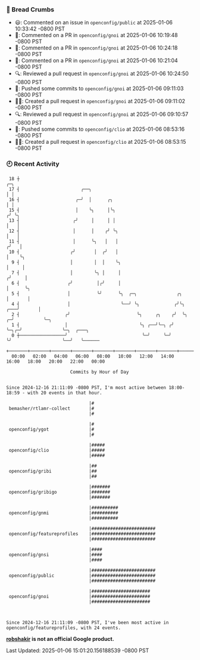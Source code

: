 ### 🍞 Bread Crumbs

 * 😃: Commented on an issue in `openconfig/public` at 2025-01-06 10:33:42 -0800 PST
 * 💬: Commented on a PR in  `openconfig/gnoi` at 2025-01-06 10:19:48 -0800 PST
 * 💬: Commented on a PR in  `openconfig/gnoi` at 2025-01-06 10:24:18 -0800 PST
 * 💬: Commented on a PR in  `openconfig/gnoi` at 2025-01-06 10:21:04 -0800 PST
 * 🔍: Reviewed a pull request in  `openconfig/gnoi` at 2025-01-06 10:24:50 -0800 PST
 * 🚢: Pushed some commits to `openconfig/gnoi` at 2025-01-06 09:11:03 -0800 PST
 * ✍🏼: Created a pull request in `openconfig/gnoi` at 2025-01-06 09:11:02 -0800 PST
 * 🔍: Reviewed a pull request in  `openconfig/gnoi` at 2025-01-06 09:10:57 -0800 PST
 * 🚢: Pushed some commits to `openconfig/clio` at 2025-01-06 08:53:16 -0800 PST
 * ✍🏼: Created a pull request in `openconfig/clio` at 2025-01-06 08:53:15 -0800 PST

### 🕘 Recent Activity
```
 18 ┼                                                                            ╭─╮
 17 ┤                       ╭──╮                                                 │ │
 16 ┤                     ╭─╯  │      ╭╮                                         │ │
 15 ┤                     │    ╰╮     │╰╮                                       ╭╯ ╰╮
 13 ┤                    ╭╯     │     │ │                                       │   │
 12 ┤                    │      │    ╭╯ ╰╮                                      │   │
 11 ┤                    │      ╰╮   │   │                                     ╭╯   │
 10 ┤                   ╭╯       │  ╭╯   │                                     │    ╰╮
  9 ┤                   │        │  │    ╰╮                                    │     │
  7 ┤                   │        ╰╮ │     │                                   ╭╯     │
  6 ┤                  ╭╯         │╭╯     │                                   │      ╰╮
  5 ┤                  │          ╰╯      ╰╮  ╭─╮               ╭╮            │       │
  4 ┤                  │                   ╰──╯ ╰╮             ╭╯╰╮       ╭───╯       │
  2 ┤                 ╭╯                         ╰╮     ╭╮    ╭╯  ╰╮    ╭─╯           ╰─╮
  1 ┤                 │                           ╰╮ ╭──╯╰─╮ ╭╯    ╰─╮╭─╯               ╰─╮  ╭───╮
  0 ┼─────────────────╯                            ╰─╯     ╰─╯       ╰╯                   ╰──╯   ╰──────
    +───────+───────+───────+───────+───────+───────+───────+───────+───────+───────+───────+───────+────
  00:00   02:00   04:00   06:00   08:00   10:00   12:00   14:00   16:00   18:00   20:00   22:00   00:00   

						Commits by Hour of Day


Since 2024-12-16 21:11:09 -0800 PST, I'm most active between 18:00-18:59 - with 20 events in that hour.

```



```
                               |#
 bemasher/rtlamr-collect       |#
                               |#

                               |#
 openconfig/ygot               |#
                               |#

                               |#####
 openconfig/clio               |#####
                               |#####

                               |##
 openconfig/gribi              |##
                               |##

                               |#######
 openconfig/gribigo            |#######
                               |#######

                               |##########
 openconfig/gnmi               |##########
                               |##########

                               |########################
 openconfig/featureprofiles    |########################
                               |########################

                               |####
 openconfig/gnsi               |####
                               |####

                               |########################
 openconfig/public             |########################
                               |########################

                               |######################
 openconfig/gnoi               |######################
                               |######################



Since 2024-12-16 21:11:09 -0800 PST, I've been most active in openconfig/featureprofiles, with 24 events.

```
**[robshakir](mailto:robjs@google.com) is not an official Google product.**  


Last Updated: 2025-01-06 15:01:20.156188539 -0800 PST
